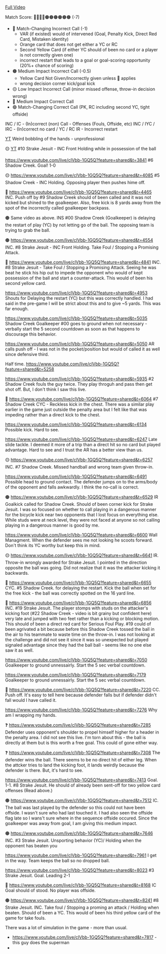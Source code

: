 [Full Video](https://www.youtube.com/live/clVbb-1GQ5Q?feature=shared)

Match Score: 🔴🔴🔴🔴🟠🟠🟠🟠🟠🟠 (-7)

- 🔴 Match-Changing Incorrect Call (-1)
  - VAR (if existed) would of intervened (Goal, Penalty Kick, Direct Red Card, Mistaken identity)
  - Orange card that does not get either a YC or RC
  - Second Yellow Card (if either YC should of been no card or a player is not correctly given one)
  - incorrect restart that leads to a goal or goal-scoring opportunity (20%+ chance of scoring)
- 🟠 Medium Impact Incorrect Call (-0.5)
  - Yellow Card Not Given/Incorrectly given unless 🔴 applies
  - wrong decision corner kick/goal kick
- 🟡 Low Impact Incorrect Call (minor missed offense, throw-in decision wrong)
- 🔵 Medium Impact Correct Call
- 🟢 Match-Changing Correct Call (PK, RC including second YC, tight offside)

INC / IC - (In)correct (non) Call - Offenses (Fouls, Offside, etc)
INC / IYC / IRC - (In)correct no card / YC / RC
IR - Incorrect restart


[YT](https://www.youtube.com/live/clVbb-1GQ5Q?feature=shared&t=3151) Weird bobbling of the hands - unprofessional

🟡 [YT](https://www.youtube.com/live/clVbb-1GQ5Q?feature=shared&t=3439) #10 Strake Jesuit - INC Front Holding while in possession of the ball

https://www.youtube.com/live/clVbb-1GQ5Q?feature=shared&t=3841 #6 Shadow Creek. Goal! 1-0

🟡 https://www.youtube.com/live/clVbb-1GQ5Q?feature=shared&t=4085 #5 Shadow Creek - INC Holding. Opposing player then pushes hime off. 

🔴 https://www.youtube.com/live/clVbb-1GQ5Q?feature=shared&t=4465 INC. Push off by #9 Shadow Creek should of been called and it was not kicked but shined to the goalkeeper. Also, free kick is 8 yards away from the spot of the incorrectly called goalkeeper backpass.

🟠 Same video as above. INS #00 Shadow Creek (Goalkeeper) is delaying the restart of play (YC) by not letting go of the ball. The opposing team is trying to grab the ball. 

🟠 https://www.youtube.com/live/clVbb-1GQ5Q?feature=shared&t=4554 INC. #8 Strake Jesuit - INC Front Holding. Take Foul / Stopping a Promising Attack.

🔴 https://www.youtube.com/live/clVbb-1GQ5Q?feature=shared&t=4841 INC. #8 Strake Jesuit - Take Foul / Stopping a Promising Attack. Seeing he was beat he stick his hip out to impede the opponent who would of kept possession of the ball and start a counter-attack. This would of been his second yellow card. 

https://www.youtube.com/live/clVbb-1GQ5Q?feature=shared&t=4953 Shouts for Delaying the restart (YC) but this was correctly handled. I had said in the pre-game I will be strict about this and to give ~5 yards. This was far enough.

https://www.youtube.com/live/clVbb-1GQ5Q?feature=shared&t=5035 Shadow Creek Goalkeeper #00 goes to ground when not necessary - verbally start the 5 second countdown as soon as that happens to discourage this behavior.

https://www.youtube.com/live/clVbb-1GQ5Q?feature=shared&t=5050 AR calls push off - I was not in the pocket/position but would of called it as well since defensive third.

Half time. https://www.youtube.com/live/clVbb-1GQ5Q?feature=shared&t=5258

https://www.youtube.com/live/clVbb-1GQ5Q?feature=shared&t=5935 #2 Shadow Creek fouls the guy twice. They play throguh and pass then get shot off. But, I don't think I saw this live.

🔵 https://www.youtube.com/live/clVbb-1GQ5Q?feature=shared&t=6064 #7 Shadow Creek CYC - Reckless kick in the chest. There was a similar play earlier in the game just outside the penalty area but I felt like that was impeding rather than a direct kick to the chest. 

https://www.youtube.com/live/clVbb-1GQ5Q?feature=shared&t=6134 Possible kick. Hard to see.

https://www.youtube.com/live/clVbb-1GQ5Q?feature=shared&t=6247 Late slide tackle. I deemed it more of a trip than a direct hit so no card but played advantage. Hard to see and I trust the AR has a better view than us.

🟡 https://www.youtube.com/live/clVbb-1GQ5Q?feature=shared&t=6257 INC. #7 Shadow Creek. Missed handball and wrong team given throw-in.

https://www.youtube.com/live/clVbb-1GQ5Q?feature=shared&t=6491 Possible head to ground contact. The defender jumps on to the arms/body of the opponent and falls awkwardly. I think the no-call is correct.

🟠 https://www.youtube.com/live/clVbb-1GQ5Q?feature=shared&t=6529 IR Goalkick called for Shadow Creek. Should of been corner kick for Strake Jesuit. I was so focused on whether to call playing in a dangerous manner for the bicycle kick near two opponents that I lost focus on everything else. While studs were at neck level, they were not faced at anyone so not calling playing in a dangerous manner is good by me.

https://www.youtube.com/live/clVbb-1GQ5Q?feature=shared&t=6600 Wall Managment. When the defender sees me not looking he scoots forward. Don't think its YC worthy but keep this in mind.

🟡 https://www.youtube.com/live/clVbb-1GQ5Q?feature=shared&t=6641 IR. Throw-in wrongly awarded for Strake Jesuit. I pointed in the direction opposite the ball was going. Did not realize that it was the attacker kicking it backwards. 

🔵 https://www.youtube.com/live/clVbb-1GQ5Q?feature=shared&t=6655 CYC. #5 Shadow Creek. for delaying the restart. Kick the ball when set for the free kick - the ball was correctly spotted on the 16 yard line. 

🔴 https://www.youtube.com/live/clVbb-1GQ5Q?feature=shared&t=6856 INC. #19 Strake Jesuit. The player stomps with studs on the attacker's kicking foot (#22 Shadow Creek - video is bit grainy but confident here) very late and jumped with two feet rather than a kicking or blocking motion. This should of been a direct red card for Serious Foul Play. #19 could of been agrivated a bit because before this Shadow Creek tossed the ball in the air to his teammate to waste time on the throw-in. I was not looking at the challenge and did not see it since it was so unexpected but played signaled advantage since they had the ball ball - seems like no one else saw it as well.

https://www.youtube.com/live/clVbb-1GQ5Q?feature=shared&t=7050 Goalkeeper to ground unnessairly. Start the 5 sec verbal countdown.

https://www.youtube.com/live/clVbb-1GQ5Q?feature=shared&t=7179 Goalkeeper to ground unnessairly. Start the 5 sec verbal countdown.

🔵 https://www.youtube.com/live/clVbb-1GQ5Q?feature=shared&t=7220 CC. Push off. It's easy to tell here because defender falls but if defender didn't fall would I have called it.

https://www.youtube.com/live/clVbb-1GQ5Q?feature=shared&t=7276 Why am I wrapping my hands.

❓ https://www.youtube.com/live/clVbb-1GQ5Q?feature=shared&t=7285 Defender uses opponent's shoulder to propel himself higher for a header in the penalty area. I did not see this live. I'm torn about this - the ball is directly at them but is this worth a free goal. This could of gone either way.

❓ https://www.youtube.com/live/clVbb-1GQ5Q?feature=shared&t=7308 The defender wins the ball. There seems to be no direct hit of either leg. When the attcker tries to land the kicking foot, it lands weirdly because the defender is there. But, it's hard to see.  

https://www.youtube.com/live/clVbb-1GQ5Q?feature=shared&t=7413 Goal. 1-1. #8 Strake Jesuit. He should of already been sent-off for two yellow card offenses (Read above.)

🟠 https://www.youtube.com/live/clVbb-1GQ5Q?feature=shared&t=7512 IC. The ball was last played by the defender so this could not have been offside. I wasn't sure who had last touched it. I had also seen the offside flag late so I wans't sure where in the sequence offside occured. Since the goalkeeper was away from goal, I am giving this medium impact.

🟠 https://www.youtube.com/live/clVbb-1GQ5Q?feature=shared&t=7646 INC. #3 Strake Jesuit. Unsporting behavior (YC)/ Holding when the opponent has beaten you

https://www.youtube.com/live/clVbb-1GQ5Q?feature=shared&t=7961 I get in the way. Team keeps the ball so no dropped ball. 

https://www.youtube.com/live/clVbb-1GQ5Q?feature=shared&t=8023 #3 Strake Jesuit. Goal. Leading 2-1

🔴 https://www.youtube.com/live/clVbb-1GQ5Q?feature=shared&t=8168 IC Goal should of stood. No player was offside. 

🟠 https://www.youtube.com/live/clVbb-1GQ5Q?feature=shared&t=8241 #8 Strake Jesuit. INC. Take foul / Stopping a proming an attack / Holding when beaten. Should of been a YC. This would of been his third yellow card of the game for take fouls.

There was a lot of simulation in the game - more than usual.
- https://www.youtube.com/live/clVbb-1GQ5Q?feature=shared&t=7817 - this guy does the superman
- 
